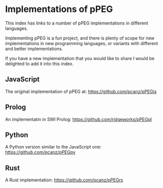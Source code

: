 #   Implementations of pPEG

This index has links to a number of pPEG implementations in different languages.

Implementing pPEG is a fun project, and there is plenty of scope for new implementations in new programming languages, or variants with different and better implementations.

If you have a new implementation that you would like to share I would be delighted to add it into this index.

## JavaScript

The original implementation of pPEG at: <https://github.com/pcanz/pPEGjs>

## Prolog

An implementatin in SWI Prolog: <https://github.com/ridgeworks/pPEGpl>

## Python

A Python version similar to the JavaScript one:  <https://github.com/pcanz/pPEGpy>

## Rust

A Rust implementation: <https://github.com/pcanz/pPEGrs>


